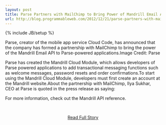 ```yaml
---
layout: post
title: Parse Partners with MailChimp to Bring Power of Mandrill Email API to Parse-Powered Apps
url: http://blog.programmableweb.com/2012/12/21/parse-partners-with-mailchimp-to-bring-power-of-mandrill-email-api-to-parse-powered-apps/
---
```

{% include JB/setup %}<p>Parse, creator of the mobile app service Cloud Code, has announced that the company has formed a partnership with MailChimp to bring the power of the Mandrill Email API to Parse-powered applications.Image Credit: Parse


 Parse has created the Mandrill Cloud Module, which allows developers of Parse powered applications to add transactional messaging functions such as welcome messages, password resets and order confirmations.To start using the Mandrill Cloud Module, developers must first create an account at the Mandrill website.About the partnership with MailChimp, Ilya Sukhar, CEO at Parse is quoted in the press release as saying: 


 For more information, check out the Mandrill API reference.</p>
<br /><p align='center'><a href="http://blog.programmableweb.com/2012/12/21/parse-partners-with-mailchimp-to-bring-power-of-mandrill-email-api-to-parse-powered-apps/">Read Full Story</a></p><br />
